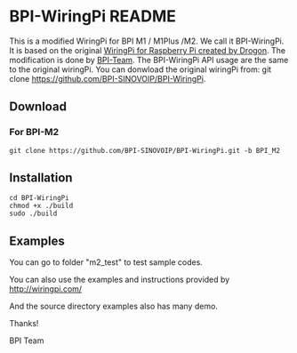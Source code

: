 # BPI-WiringPi README

This is a modified WiringPi for BPI M1 / M1Plus /M2. We call it BPI-WiringPi.
It is based on the original [WiringPi for Raspberry Pi created by Drogon](http://wiringpi.com/).
The modification is done by [BPI-Team](http://www.banana-pi.org/). The BPI-WiringPi API usage are the same to the original wiringPi.
You can donwload the original wiringPi from:
git clone https://github.com/BPI-SINOVOIP/BPI-WiringPi.

## Download
### For BPI-M2
    git clone https://github.com/BPI-SINOVOIP/BPI-WiringPi.git -b BPI_M2
## Installation
    cd BPI-WiringPi
    chmod +x ./build
    sudo ./build
    
## Examples

You can go to folder "m2_test" to test sample codes.

You can also use the examples and instructions provided by http://wiringpi.com/

And the source directory examples also has many demo.

Thanks!

BPI Team

